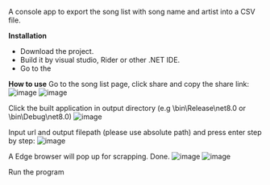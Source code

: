 A console app to export the song list with song name and artist into a CSV file.

**Installation**
* Download the project.
* Build it by visual studio, Rider or other .NET IDE.
* Go to the 

**How to use**
Go to the song list page, click share and copy the share link:
![image](https://github.com/user-attachments/assets/37bc3925-5470-4b7b-b14f-21f547cc6f3a)
![image](https://github.com/user-attachments/assets/e8b392a4-5f80-4874-a901-606a65ca5fa3)

Click the built application in output directory (e.g <project root>\bin\Release\net8.0 or <project root>\bin\Debug\net8.0)
![image](https://github.com/user-attachments/assets/7865a294-41f0-47f6-b740-d05089f73dd1)

Input url and output filepath (please use absolute path) and press enter step by step:
![image](https://github.com/user-attachments/assets/f44b7fac-dd93-4b11-8367-6350a2db4a6a)

A Edge browser will pop up for scrapping.
Done.
![image](https://github.com/user-attachments/assets/a0e5c906-3185-47ba-ae72-68dec5f8f95d)
![image](https://github.com/user-attachments/assets/0cabaf82-760b-4499-b798-ef840075bd9f)



Run the program
